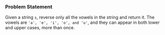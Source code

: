 ### Problem Statement

Given a string `s`, reverse only all the vowels in the string and return it.
The vowels are `'a', 'e', 'i', 'o', and 'u'`, and they can appear in both lower and upper cases, more than once.


